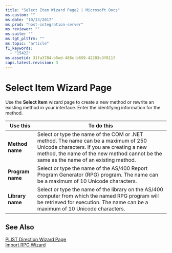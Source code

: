 ```yaml
---
title: "Select Item Wizard Page2 | Microsoft Docs"
ms.custom: ""
ms.date: "10/13/2017"
ms.prod: "host-integration-server"
ms.reviewer: ""
ms.suite: ""
ms.tgt_pltfrm: ""
ms.topic: "article"
f1_keywords: 
  - "15422"
ms.assetid: 31fa3784-b5ed-488c-b659-42283c3f811f
caps.latest.revision: 3
---
```

# Select Item Wizard Page
Use the **Select Item** wizard page to create a new method or rewrite an existing method in your interface. Enter the identifying information for the method.  
  
|Use this|To do this|  
|--------------|----------------|  
|**Method name**|Select or type the name of the COM or .NET method. The name can be a maximum of 250 Unicode characters. If you are creating a new method, the name of the new method cannot be the same as the name of an existing method.|  
|**Program name**|Select or type the name of the AS/400 Report Program Generator (RPG) program. The name can be a maximum of 10 Unicode characters.|  
|**Library name**|Select or type the name of the library on the AS/400 computer from which the named RPG program will be retrieved for execution. The name can be a maximum of 10 Unicode characters.|  
  
## See Also  
 [PLIST Direction Wizard Page](../core/plist-direction-wizard-page.md)   
 [Import RPG Wizard](../core/import-rpg-wizard.md)